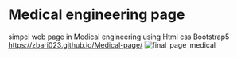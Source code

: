 # Medical engineering page
simpel web page in Medical engineering using Html css Bootstrap5
https://zbari023.github.io/Medical-page/
![final_page_medical](https://user-images.githubusercontent.com/120318142/211174657-8f43db30-b13f-47a3-8f3c-312f0a76a1f5.png)

